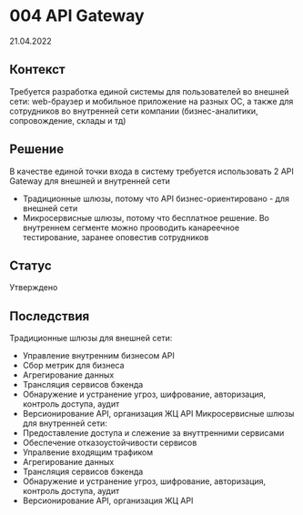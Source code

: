 # 004 API Gateway 
21.04.2022
## Контекст
Требуется разработка единой системы для пользователей во внешней сети: web-браузер и мобильное приложение на разных ОС, а также для сотрудников во внутренней сети компании (бизнес-аналитики, сопровождение, склады и тд)
## Решение
В качестве единой точки входа в систему требуется использовать 2 API Gateway для внешней и внутренней сети
* Традиционные шлюзы, потому что API бизнес-ориентировано - для внешней сети
* Микросервисные шлюзы, потому что бесплатное решение. Во внутреннем сегменте можно прооводить канареечное тестирование, заранее оповестив сотрудников
## Статус
Утверждено
## Последствия 
Традиционные шлюзы для внешней сети: 
* Управление внутренним бизнесом API
* Сбор метрик для бизнеса
* Агрегирование данных
* Трансляция сервисов бэкенда
* Обнаружение и устранение угроз, шифрование, авторизация, контроль доступа, аудит
* Версионирование API, организация ЖЦ API
Микросервисные шлюзы для внутренней сети:
* Предоставление доступа и слежение за внуттренними сервисами
* Обеспечение отказоустойчивости сервисов
* Упралвение входящим трафиком
* Агрегирование данных
* Трансляция сервисов бэкенда
* Обнаружение и устранение угроз, шифрование, авторизация, контроль доступа, аудит
* Версионирование API, организация ЖЦ API
